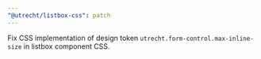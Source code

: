 ```yaml
---
"@utrecht/listbox-css": patch
---
```


Fix CSS implementation of design token `utrecht.form-control.max-inline-size` in listbox component CSS.
